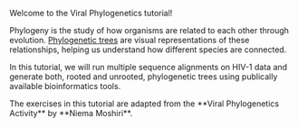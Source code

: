 <script>
import Link from "$components/Link.svelte";
import Alert from "$components/Alert.svelte";
</script>

Welcome to the Viral Phylogenetics tutorial!

Phylogeny is the study of how organisms are related to each other through evolution. [Phylogenetic trees](https://en.wikipedia.org/wiki/Phylogenetic_tree) are visual representations of these relationships, helping us understand how different species are connected.

In this tutorial, we will run multiple sequence alignments on HIV-1 data and generate both, rooted and unrooted, phylogenetic trees using publically available bioinformatics tools.

<Alert>
The exercises in this tutorial are adapted from the **<Link href="https://github.com/Niema-Lab/Viral-Phylogenetics-Activity">Viral Phylogenetics Activity</Link>** by **<Link href="https://niema.net/">Niema Moshiri</Link>**.
</Alert>
